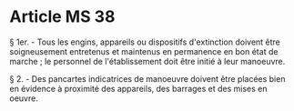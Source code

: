 # Article MS 38

§ 1er. - Tous les engins, appareils ou dispositifs d'extinction doivent être soigneusement entretenus et maintenus en permanence en bon état de marche ; le personnel de l'établissement doit être initié à leur manoeuvre.

§ 2. - Des pancartes indicatrices de manoeuvre doivent être placées bien en évidence à proximité des appareils, des barrages et des mises en oeuvre.
